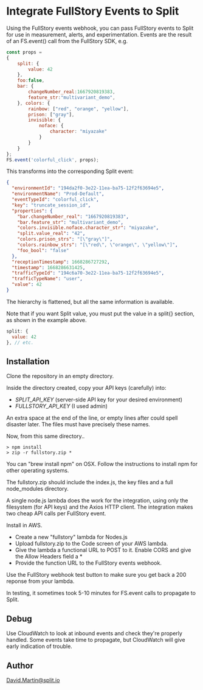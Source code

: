 # Integrate FullStory Events to Split

Using the FullStory events webhook, you can pass FullStory events to Split for use in measurement, alerts, and experimentation.  Events are the result of an FS.event() call from the FullStory SDK, e.g.

```javascript
const props = 
{
	split: {
		value: 42
	},
	foo:false,
	bar: {
		changeNumber_real:1667920819383,
		feature_str:"multivariant_demo",
	}, colors: {
		rainbow: ["red", "orange", "yellow"],
		prison: ["gray"],
		invisible: {
			noface: {
				character: "miyazake"
			}
		}
	}
};	
FS.event('colorful_click', props);	
```
This transforms into the corresponding Split event:
```json
{
  "environmentId": "194da2f0-3e22-11ea-ba75-12f2f63694e5",
  "environmentName": "Prod-Default",
  "eventTypeId": "colorful_click",
  "key": "truncate_session_id",
  "properties": {
    "bar.changeNumber_real": "1667920819383",
    "bar.feature_str": "multivariant_demo",
    "colors.invisible.noface.character_str": "miyazake",
    "split.value_real": "42",
    "colors.prison_strs": "[\"gray\"]",
    "colors.rainbow_strs": "[\"red\", \"orange\", \"yellow\"]",
    "foo_bool": "false"
  },
  "receptionTimestamp": 1668286727292,
  "timestamp": 1668286631425,
  "trafficTypeId": "194c6a70-3e22-11ea-ba75-12f2f63694e5",
  "trafficTypeName": "user",
  "value": 42
}
```
The hierarchy is flattened, but all the same information is available.

Note that if you want Split value, you must put the value in a split{} section, as shown in the example above.

```javascript
split: {
  value: 42
}, // etc.
```
## Installation

Clone the repository in an empty directory.  

Inside the directory created, copy your API keys (carefully) into:

 - *SPLIT_API_KEY* (server-side API key for your desired environment)
 - *FULLSTORY_API_KEY* (I used admin)

An extra space at the end of the line, or empty lines after could spell disaster later.
The files must have precisely these names.

Now, from this same directory..

```
> npm install 
> zip -r fullstory.zip *
```

You can "brew install npm" on OSX.  Follow the instructions to install npm for other operating systems.

The fullstory.zip should include the index.js, the key files and a full node_modules directory.

A single node.js lambda does the work for the integration, using only the filesystem (for API keys) and the Axios HTTP client.  The integration makes two cheap API calls per FullStory event.

Install in AWS.  
 - Create a new "fullstory" lambda for Nodes.js
 - Upload fullstory.zip to the Code screen of your AWS lambda.  
 - Give the lambda a functional URL to POST to it.  Enable CORS and give the Allow Headers field a *  
 - Provide the function URL to the FullStory events webhook.

Use the FullStory webhook test button to make sure you get back a 200 reponse from your lambda.

In testing, it sometimes took 5-10 minutes for FS.event calls to propagate to Split.

## Debug

Use CloudWatch to look at inbound events and check they're properly handled.  Some events take time to propagate, but CloudWatch will give early indication of trouble.

## Author

David.Martin@split.io
